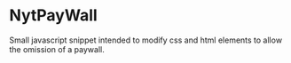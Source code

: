 # NytPayWall
Small javascript snippet intended to modify css and html elements to allow the omission of a paywall. 
